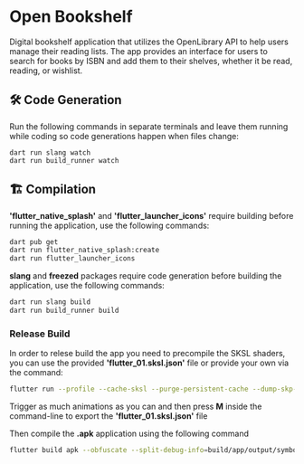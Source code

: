 # Open Bookshelf
Digital bookshelf application that utilizes the OpenLibrary API to help users manage their reading lists. The app provides an interface for users to search for books by ISBN and add them to their shelves, whether it be read, reading, or wishlist.

## 🛠️ Code Generation
Run the following commands in separate terminals and leave them running while coding so code generations happen when files change:

	dart run slang watch
	dart run build_runner watch

## 🏗️ Compilation

__'flutter_native_splash'__ and __'flutter_launcher_icons'__ require building before running the application, use the following commands:

```sh
dart pub get
dart run flutter_native_splash:create
dart run flutter_launcher_icons
```

__slang__ and __freezed__ packages require code generation before building the application, use the following commands:
```sh
dart run slang build
dart run build_runner build
```

### Release Build
In order to relese build the app you need to precompile the SKSL shaders, you can use the provided __'flutter_01.sksl.json'__ file or provide your own via the command:
```sh
flutter run --profile --cache-sksl --purge-persistent-cache --dump-skp-on-shader-compilation
```
Trigger as much animations as you can and then press __M__ inside the command-line to export the __'flutter_01.sksl.json'__ file

Then compile the __.apk__ application using the following command
```sh
flutter build apk --obfuscate --split-debug-info=build/app/output/symbols --no-track-widget-creation --release --bundle-sksl-path flutter_01.sksl.json --no-tree-shake-icons -v
```